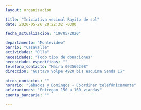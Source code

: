 ```yaml
---
layout: organizacion

title: "Iniciativa vecinal Rayito de sol"
date: 2020-05-26 20:22:32 -0300

fecha_actualizacion: "19/05/2020"

departamento: "Montevideo"
barrio: "Casavalle"
actividades: "Olla"
necesidades: "Todo tipo de donaciones"
necesidades_especificas: ""
telefono_contacto: "Maira 093566208"
direccion: "Gustavo Volpe 4920 bis esquina Senda 17"

otros_contactos: ""
horario: "Sábados y Domingos - Coordinar telefónicamente"
aclaraciones: "Entregan 150 a 160 viandas"
cuenta_bancaria: ""

---
```

